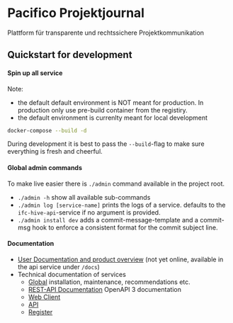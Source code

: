 # Pacifico Projektjournal 

Plattform für transparente und rechtssichere Projektkommunikation


## Quickstart for development

#### Spin up all service

Note:
  - the default default environment is NOT meant for production. In production
      only use pre-build container from the registiry.
  - the default environment is currenlty meant for local development

```bash
docker-compose --build -d 
```
During development it is best to pass the `--build`-flag to make sure everything
is fresh and cheerful.


#### Global admin commands

To make live easier there is `./admin` command available in the project root. 

 - `./admin -h` show all available sub-commands
 - `./admin log [service-name]` prints the logs of a service. defaults to the
     `ifc-hive-api`-service if no argument is provided.
- `./admin install dev` adds a commit-message-template and a commit-msg hook to
    enforce a consistent format for the commit subject line.

#### Documentation 

  - [User Documentation and product overview](http://localhost:8089) 
      (not yet online, available in the api service under `/docs`)
  - Technical documentation of services
    - [Global](./docs) installation, maintenance, recommendations etc.
    - [REST-API Documentation](http://localhost:8082/docs) OpenAPI 3 documentation
    - [Web Client](./app/client/docs)
    - [API](./app/api/docs)
    - [Register](./app/reg/docs)




